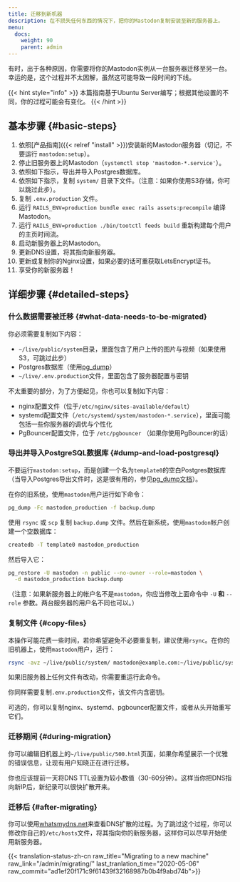 ```yaml
---
title: 迁移到新机器
description: 在不损失任何东西的情况下，把你的Mastodon复制安装至新的服务器上。
menu:
  docs:
    weight: 90
    parent: admin
---
```


有时，出于各种原因，你需要将你的Mastodon实例从一台服务器迁移至另一台。幸运的是，这个过程并不太困解，虽然这可能导致一段时间的下线。

{{< hint style="info" >}}
本篇指南基于Ubuntu Server编写；根据其他设置的不同，你的过程可能会有变化。
{{< /hint >}}

## 基本步骤 {#basic-steps}

1. 依照[产品指南]({{< relref "install" >}})安装新的Mastodon服务器（切记，不要运行 `mastodon:setup`）。
2. 停止旧服务器上的Mastodon（`systemctl stop 'mastodon-*.service'`）。
3. 依照如下指示，导出并导入Postgres数据库。
4. 依照如下指示，复制 `system/` 目录下文件。（注意：如果你使用S3存储，你可以跳过此步）。
5. 复制 `.env.production` 文件。
6. 运行 `RAILS_ENV=production bundle exec rails assets:precompile` 编译 Mastodon。
7. 运行 `RAILS_ENV=production ./bin/tootctl feeds build` 重新构建每个用户的主页时间流。
8. 启动新服务器上的Mastodon。
9. 更新DNS设置，将其指向新服务器。
10. 更新或复制你的Nginx设置，如果必要的话可重获取LetsEncrypt证书。
11. 享受你的新服务器！

## 详细步骤 {#detailed-steps}

### 什么数据需要被迁移 {#what-data-needs-to-be-migrated}

你必须需要复制如下内容：

* `~/live/public/system`目录，里面包含了用户上传的图片与视频（如果使用S3，可跳过此步）
* Postgres数据库（使用[pg_dump](https://www.postgresql.org/docs/9.1/static/backup-dump.html)）
* `~/live/.env.production`文件，里面包含了服务器配置与密钥

不太重要的部分，为了方便起见，你也可以复制如下内容：

* nginx配置文件（位于`/etc/nginx/sites-available/default`）
* systemd配置文件（`/etc/systemd/system/mastodon-*.service`），里面可能包括一些你服务器的调优与个性化
* PgBouncer配置文件，位于 `/etc/pgbouncer` （如果你使用PgBouncer的话）

### 导出并导入PostgreSQL数据库 {#dump-and-load-postgresql}

不要运行`mastodon:setup`，而是创建一个名为`template0`的空白Postgres数据库（当导入Postgres导出文件时，这是很有用的，参见[pg_dump文档](https://www.postgresql.org/docs/9.1/static/backup-dump.html#BACKUP-DUMP-RESTORE)）。

在你的旧系统，使用`mastodon`用户运行如下命令：

```bash
pg_dump -Fc mastodon_production -f backup.dump
```

使用 `rsync` 或 `scp` 复制 `backup.dump` 文件。然后在新系统，使用`mastodon`帐户创建一个空数据库：

```bash
createdb -T template0 mastodon_production
```

然后导入它：

```bash
pg_restore -U mastodon -n public --no-owner --role=mastodon \
  -d mastodon_production backup.dump
```

（注意：如果新服务器上的帐户名不是`mastodon`，你应当修改上面命令中 `-U` **和** `--role` 参数。两台服务器的用户名不同也可以。）

### 复制文件 {#copy-files}

本操作可能花费一些时间，若你希望避免不必要重复制，建议使用`rsync`。在你的旧机器上，使用`mastodon`用户，运行：

```bash
rsync -avz ~/live/public/system/ mastodon@example.com:~/live/public/system/
```

如果旧服务器上任何文件有改动，你需要重运行此命令。

你同样需要复制`.env.production`文件，该文件内含密钥。

可选的，你可以复制nginx、systemd、pgbouncer配置文件，或者从头开始重写它们。

### 迁移期间 {#during-migration}

你可以编辑旧机器上的`~/live/public/500.html`页面，如果你希望展示一个优雅的错误信息，让现有用户知晓正在进行迁移。

你也应该提前一天将DNS TTL设置为较小数值（30-60分钟）。这样当你把DNS指向新IP后，新纪录可以很快扩散开来。

### 迁移后 {#after-migrating}

你可以使用[whatsmydns.net](https://whatsmydns.net/)来查看DNS扩散的过程。为了跳过这个过程，你可以修改你自己的`/etc/hosts`文件，将其指向你的新服务器，这样你可以尽早开始使用新服务器。

{{< translation-status-zh-cn raw_title="Migrating to a new machine" raw_link="/admin/migrating/" last_tranlation_time="2020-05-06" raw_commit="ad1ef20f171c9f61439f32168987b0b4f9abd74b">}}
